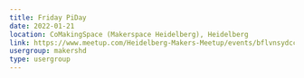 ```yaml
---
title: Friday PiDay
date: 2022-01-21
location: CoMakingSpace (Makerspace Heidelberg), Heidelberg
link: https://www.meetup.com/Heidelberg-Makers-Meetup/events/bflvnsydccbcc/
usergroup: makershd
type: usergroup
---
```

